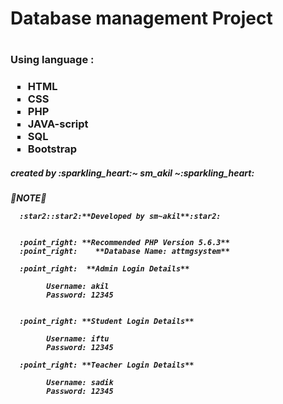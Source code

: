 <h1>Database management Project<h1>
   <h3>Using language : <h3>
      <ul style="list-style-type:square;">
        <li>HTML</li>
        <li>CSS</li>
        <li>PHP</li>
        <li>JAVA-script</li>
        <li>SQL</li>
        <li>Bootstrap</li>
      </ul>
   <h5 style="align:right;"> created by :sparkling_heart:~ sm_akil ~:sparkling_heart: <h5>
      
      
  
 :sparkling_heart:**NOTE**:sparkling_heart:
     
      
      :star2::star2:**Developed by sm~akil**:star2:

      
      :point_right: **Recommended PHP Version 5.6.3**
      :point_right:    **Database Name: attmgsystem**

      :point_right:  **Admin Login Details**

            Username: akil
            Password: 12345


      :point_right: **Student Login Details**
    
            Username: iftu
            Password: 12345
      
      :point_right: **Teacher Login Details**

            Username: sadik
            Password: 12345
      
